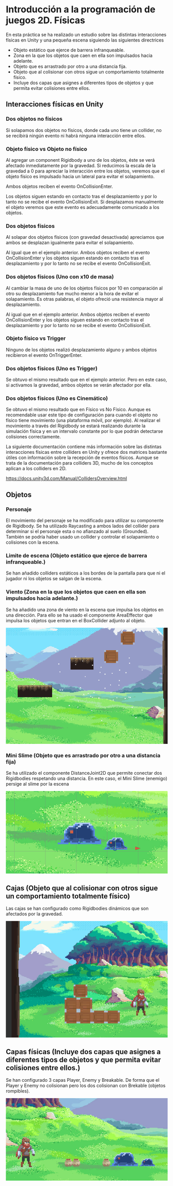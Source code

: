 # Introducción a la programación de juegos 2D. Físicas

En esta práctica se ha realizado un estudio sobre las distintas interacciones físicas en Unity y una pequeña escena siguiendo las siguientes directrices
* Objeto estático que ejerce de barrera infranqueable.
* Zona en la que los objetos que caen en ella son impulsados hacia adelante.
* Objeto que es arrastrado por otro a una distancia fija.
* Objeto que al colisionar con otros sigue un comportamiento totalmente físico.
* Incluye dos capas que asignes a diferentes tipos de objetos y que permita evitar colisiones entre ellos.

## Interacciones físicas en Unity

### Dos objetos no físicos

Si solapamos dos objetos no físicos, donde cada uno tiene un collider, no se recibirá ningún evento ni habrá ninguna interacción entre ellos.

### Objeto físico vs Objeto no físico

Al agregar un component Rigidbody a uno de los objetos, éste se verá afectado inmediatamente por la gravedad. Si reducimos la escala de la gravedad a 0 para apreciar la interacción entre los objetos, veremos que el objeto físico es impulsado hacia un lateral para evitar el solapamiento.

Ambos objetos reciben el evento OnCollisionEnter.

Los objetos siguen estando en contacto tras el desplazamiento y por lo tanto no se recibe el evento OnCollisionExit. Si desplazamos manualmente el objeto veremos que este evento es adecuadamente comunicado a los objetos.

### Dos objetos físicos

Al solapar dos objetos físicos (con gravedad desactivada) apreciamos que ambos se desplazan igualmente para evitar el solapamiento.

Al igual que en el ejemplo anterior. Ambos objetos reciben el evento OnCollisionEnter y los objetos siguen estando en contacto tras el desplazamiento y por lo tanto no se recibe el evento OnCollisionExit.

### Dos objetos físicos (Uno con x10 de masa)

Al cambiar la masa de uno de los objetos físicos por 10 en comparación al otro su desplazamiento fue mucho menor a la hora de evitar el solapamiento. Es otras palabras, el objeto ofreció una resistencia mayor al desplazamiento.

Al igual que en el ejemplo anterior. Ambos objetos reciben el evento OnCollisionEnter y los objetos siguen estando en contacto tras el desplazamiento y por lo tanto no se recibe el evento OnCollisionExit.

### Objeto físico vs Trigger

Ninguno de los objetos realizó desplazamiento alguno y ambos objetos recibieron el evento OnTriggerEnter.

### Dos objetos físicos (Uno es Trigger)

Se obtuvo el mismo resultado que en el ejemplo anterior. Pero en este caso, si activamos la gravedad, ambos objetos se verán afectador por ella.

### Dos objetos físicos (Uno es Cinemático)

Se obtuvo el mismo resultado que en Físico vs No Físico. Aunque es recomendable usar este tipo de configuración para cuando el objeto no físico tiene movimiento (una plataforma móvil, por ejemplo). Al realizar el movimiento a través del Rigidbody se estará realizando durante la simulación física y en un intervalo constante por lo que podrán detectarse colisiones correctamente.

La siguiente documentación contiene más información sobre las distintas interacciones físicas entre colliders en Unity y ofrece dos matrices bastante útiles con información sobre la recepción de eventos físicos. Aunque se trata de la documentación para colliders 3D, mucho de los conceptos aplican a los colliders en 2D.

https://docs.unity3d.com/Manual/CollidersOverview.html

## Objetos

### Personaje

El movimiento del personaje se ha modificado para utilizar su componente de Rigidbody. Se ha utilizado Raycasting a ambos lados del collider para determinar si el personaje esta o no afianzado al suelo (Grounded). También se podría haber usado un collider y controlar el solapamiento o colisiones con la escena.

### Limite de escena (Objeto estático que ejerce de barrera infranqueable.)

Se han añadido colliders estáticos a los bordes de la pantalla para que ni el jugador ni los objetos se salgan de la escena.

### Viento (Zona en la que los objetos que caen en ella son impulsados hacia adelante.)

Se ha añadido una zona de viento en la escena que impulsa los objetos en una dirección. Para ello se ha usado el componente AreaEffector que impulsa los objetos que entran en el BoxCollider adjunto al objeto.

![alt text](https://github.com/JosueULL/ull_mdv_fundamentos/blob/master/entrega8/wind.gif)

### Mini Slime (Objeto que es arrastrado por otro a una distancia fija)

Se ha utilizado el componente DistanceJoint2D que permite conectar dos Rigidbodies respetando una distancia. En este caso, el Mini Slime (enemigo) persige al slime por la escena

![alt text](https://github.com/JosueULL/ull_mdv_fundamentos/blob/master/entrega8/slime.gif)

## Cajas (Objeto que al colisionar con otros sigue un comportamiento totalmente físico)

Las cajas se han configurado como Rigidbodies dinámicos que son afectados por la gravedad.

![alt text](https://github.com/JosueULL/ull_mdv_fundamentos/blob/master/entrega8/boxes.gif)

## Capas físicas (Incluye dos capas que asignes a diferentes tipos de objetos y que permita evitar colisiones entre ellos.)

Se han configurado 3 capas Player, Enemy y Breakable. De forma que el Player y Enemy no colisionan pero los dos colisionan con Brekable (objetos rompibles).

![alt text](https://github.com/JosueULL/ull_mdv_fundamentos/blob/master/entrega8/layers.gif)
